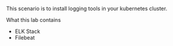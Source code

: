 This scenario is to install logging tools in your kubernetes cluster. 

What this lab contains
- ELK Stack
- Filebeat
